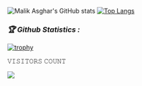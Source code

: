 ![Malik Asghar's GitHub stats](https://github-readme-stats.vercel.app/api?username=asgharmalik37&show_icons=true&theme=radical)
[![Top Langs](https://github-readme-stats.vercel.app/api/top-langs/?username=asgharmalik37&layout=compact)](https://github.com/asgharmalik37/github-readme-stats)
<h3><b><i>🏆 Github Statistics :</i></b></h3>

<a href="https://github.com/asgharmalik37"><img title="trophy" src="https://github-profile-trophy.vercel.app/?username=asgharmalik37&theme=monokai"></a>

</p>  

<p align="center"> 

 𝚅𝙸𝚂𝙸𝚃𝙾𝚁𝚂 𝙲𝙾𝚄𝙽𝚃

 <img src="https://profile-counter.glitch.me/asgharmalik37/count.svg" />

</p>
